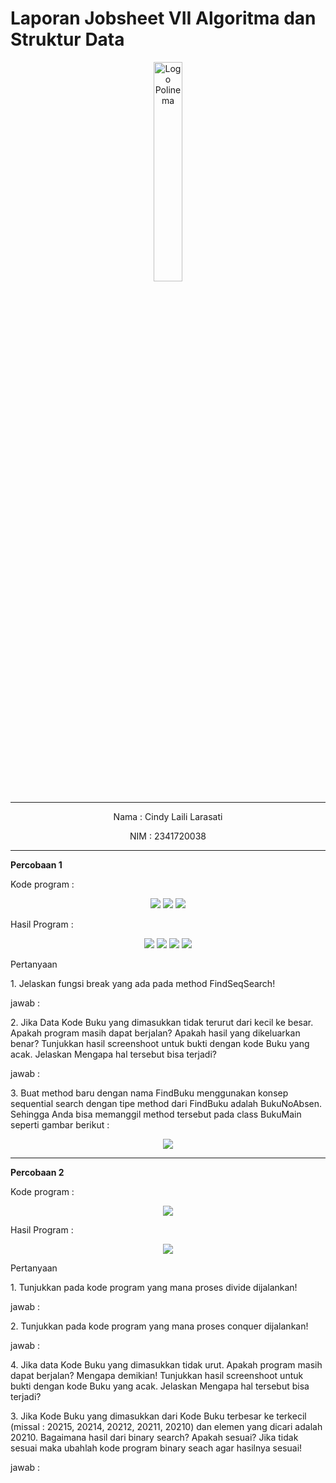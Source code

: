 # Laporan Jobsheet VII Algoritma dan Struktur Data
<p align="center">
   <img src="https://static.wikia.nocookie.net/logopedia/images/8/8a/Politeknik_Negeri_Malang.png/revision/latest?cb=20190922202558 " alt="Logo Polinema" width="30%"> 
</p>
<hr>
<p align="center">Nama : Cindy Laili Larasati</p>
<p align="center">NIM : 2341720038</p>
<hr>
<b>Percobaan 1</b>
<p>Kode program :</p>
<p align="center">
    <img src="Gambar/KodePercobaan1Class.png">
    <img src="Gambar/KodePercobaan1PencarianBuku.png">
    <img src="Gambar/KodePercobaan1Main.png">
</p>
<p>Hasil Program :</p>
<p align="center">
    <img src="Gambar/HasilPercobaan1_1.png">
    <img src="Gambar/HasilPercobaan1_2.png">
    <img src="Gambar/HasilPercobaan1_3.png">
    <img src="Gambar/HasilPercobaan1_4.png">
</p>
<p>Pertanyaan</p>
<p>1. Jelaskan fungsi break yang ada pada method FindSeqSearch!</p>
<p>jawab : </p>
<p>2. Jika Data Kode Buku yang dimasukkan tidak terurut dari kecil ke besar. Apakah program masih
dapat berjalan? Apakah hasil yang dikeluarkan benar? Tunjukkan hasil screenshoot untuk bukti
dengan kode Buku yang acak. Jelaskan Mengapa hal tersebut bisa terjadi?</p>
<p>jawab :</p>
<p>3. Buat method baru dengan nama FindBuku menggunakan konsep sequential search dengan tipe
method dari FindBuku adalah BukuNoAbsen. Sehingga Anda bisa memanggil method
tersebut pada class BukuMain seperti gambar berikut :</p>
<p align="center">
    <img src="Gambar/SoalNo3Percobaan1.png">
</p>
<hr>
<b>Percobaan 2</b>
<p>Kode program :</p>
<p align="center">
    <img src="Gambar/KodePercobaan2.png">
</p>
<p>Hasil Program :</p>
<p align="center">
    <img src="Gambar/HasilPercobaan2.png">
</p>
<p>Pertanyaan</p>
<p>1. Tunjukkan pada kode program yang mana proses divide dijalankan!</p>
<p>jawab :</p>
<p>2. Tunjukkan pada kode program yang mana proses conquer dijalankan!</p>
<p>jawab :</p>
<p>4. Jika data Kode Buku yang dimasukkan tidak urut. Apakah program masih dapat berjalan? Mengapa
demikian! Tunjukkan hasil screenshoot untuk bukti dengan kode Buku yang acak. Jelaskan
Mengapa hal tersebut bisa terjadi?</p>
<p>3. Jika Kode Buku yang dimasukkan dari Kode Buku terbesar ke terkecil (missal : 20215, 20214,
20212, 20211, 20210) dan elemen yang dicari adalah 20210. Bagaimana hasil dari binary search?
Apakah sesuai? Jika tidak sesuai maka ubahlah kode program binary seach agar hasilnya sesuai!</p>
<p>jawab :</p>